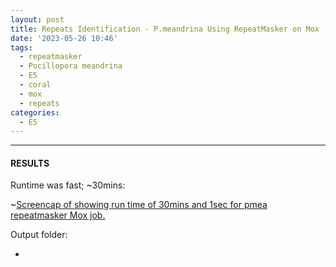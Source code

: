 ```yaml
---
layout: post
title: Repeats Identification - P.meandrina Using RepeatMasker on Mox
date: '2023-05-26 10:46'
tags: 
  - repeatmasker
  - Pocillopora meandrina
  - E5
  - coral
  - mox
  - repeats
categories: 
  - E5
---
```




---

#### RESULTS

Runtime was fast; ~30mins:

~[Screencap of showing run time of 30mins and 1sec for pmea repeatmasker Mox job.](https://github.com/RobertsLab/sams-notebook/blob/master/images/screencaps/20230526-pmea-repeatmasker-Pocillopora_meandrina_HIv1.assembly_runtime.png?raw=true)

Output folder:

- []()

